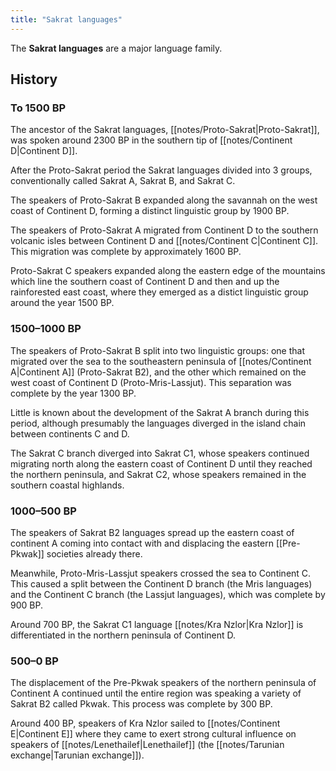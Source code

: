 ```yaml
---
title: "Sakrat languages"
---
```


The **Sakrat languages** are a major language family.

## History

### To 1500 BP

The ancestor of the Sakrat languages, [[notes/Proto-Sakrat|Proto-Sakrat]], was spoken around 2300 BP in the southern tip of [[notes/Continent D|Continent D]].

After the Proto-Sakrat period the Sakrat languages divided into 3 groups, conventionally called Sakrat A, Sakrat B, and Sakrat C.

The speakers of Proto-Sakrat B expanded along the savannah on the west coast of Continent D, forming a distinct linguistic group by 1900 BP.

The speakers of Proto-Sakrat A migrated from Continent D to the southern volcanic isles between Continent D and [[notes/Continent C|Continent C]]. This migration was complete by approximately 1600 BP.

Proto-Sakrat C speakers expanded along the eastern edge of the mountains which line the southern coast of Continent D and then and up the rainforested east coast, where they emerged as a distict linguistic group around the year 1500 BP.

### 1500–1000 BP

The speakers of Proto-Sakrat B split into two linguistic groups: one that migrated over the sea to the southeastern peninsula of [[notes/Continent A|Continent A]] (Proto-Sakrat B2), and the other which remained on the west coast of Continent D (Proto-Mris-Lassjut). This separation was complete by the year 1300 BP.

Little is known about the development of the Sakrat A branch during this period, although presumably the languages diverged in the island chain between continents C and D.

The Sakrat C branch diverged into Sakrat C1, whose speakers continued migrating north along the eastern coast of Continent D until they reached the northern peninsula, and Sakrat C2, whose speakers remained in the southern coastal highlands.

### 1000–500 BP

The speakers of Sakrat B2 languages spread up the eastern coast of continent A coming into contact with and displacing the eastern [[Pre-Pkwak]] societies already there.

Meanwhile, Proto-Mris-Lassjut speakers crossed the sea to Continent C. This caused a split between the Continent D branch (the Mris languages) and the Continent C branch (the Lassjut languages), which was complete by 900 BP.

Around 700 BP, the Sakrat C1 language [[notes/Kra Nzlor|Kra Nzlor]] is differentiated in the northern peninsula of Continent D.

### 500–0 BP

The displacement of the Pre-Pkwak speakers of the northern peninsula of Continent A continued until the entire region was speaking a variety of Sakrat B2 called Pkwak. This process was complete by 300 BP.

Around 400 BP, speakers of Kra Nzlor sailed to [[notes/Continent E|Continent E]] where they came to exert strong cultural influence on speakers of [[notes/Lenethailef|Lenethailef]] (the [[notes/Tarunian exchange|Tarunian exchange]]).
